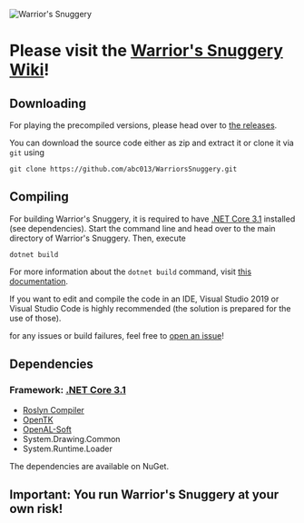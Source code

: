![Warrior's Snuggery](https://i.imgur.com/Is8gUOz.png)
# Please visit the [Warrior's Snuggery Wiki](https://github.com/abc013/WarriorsSnuggery/wiki)!

## Downloading
For playing the precompiled versions, please head over to [the releases](https://github.com/abc013/WarriorsSnuggery/releases).

You can download the source code either as zip and extract it or clone it via `git` using 
```git
git clone https://github.com/abc013/WarriorsSnuggery.git
```
## Compiling
For building Warrior's Snuggery, it is required to have [.NET Core 3.1](https://dotnet.microsoft.com/download/dotnet-core/3.1) installed (see dependencies).
Start the command line and head over to the main directory of Warrior's Snuggery. Then, execute
```
dotnet build
```
For more information about the `dotnet build` command, visit [this documentation](https://docs.microsoft.com/en-us/dotnet/core/tools/dotnet-build).


If you want to edit and compile the code in an IDE, Visual Studio 2019 or Visual Studio Code is highly recommended (the solution is prepared for the use of those).

for any issues or build failures, feel free to [open an issue](https://github.com/abc013/WarriorsSnuggery/issues/new)!

## Dependencies
### Framework: [.NET Core 3.1](https://dotnet.microsoft.com/download/dotnet-core/3.1)
- [Roslyn Compiler](https://github.com/dotnet/roslyn)
- [OpenTK](https://github.com/opentk/opentk)
- [OpenAL-Soft](https://kcat.strangesoft.net/openal.html)
- System.Drawing.Common
- System.Runtime.Loader

The dependencies are available on NuGet.

## Important: You run Warrior's Snuggery at your own risk!
